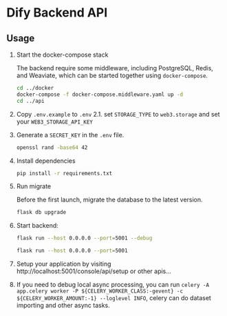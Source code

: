 # Dify Backend API

## Usage

1. Start the docker-compose stack

   The backend require some middleware, including PostgreSQL, Redis, and Weaviate, which can be started together using `docker-compose`.
   
   ```bash
   cd ../docker
   docker-compose -f docker-compose.middleware.yaml up -d
   cd ../api
   ```
2. Copy `.env.example` to `.env`
2.1. set `STORAGE_TYPE` to `web3.storage` and set your `WEB3_STORAGE_API_KEY`

3. Generate a `SECRET_KEY` in the `.env` file.

   ```bash
   openssl rand -base64 42
   ```
4. Install dependencies
   ```bash
   pip install -r requirements.txt
   ```
5. Run migrate

   Before the first launch, migrate the database to the latest version.

   ```bash
   flask db upgrade
   ```
6. Start backend:
   ```bash
   flask run --host 0.0.0.0 --port=5001 --debug
   ```
   ```bash
   flask run --host 0.0.0.0 --port=5001
   
   ```
7. Setup your application by visiting http://localhost:5001/console/api/setup or other apis...
8. If you need to debug local async processing, you can run `celery -A app.celery worker -P ${CELERY_WORKER_CLASS:-gevent} -c ${CELERY_WORKER_AMOUNT:-1} --loglevel INFO`, celery can do dataset importing and other async tasks.
